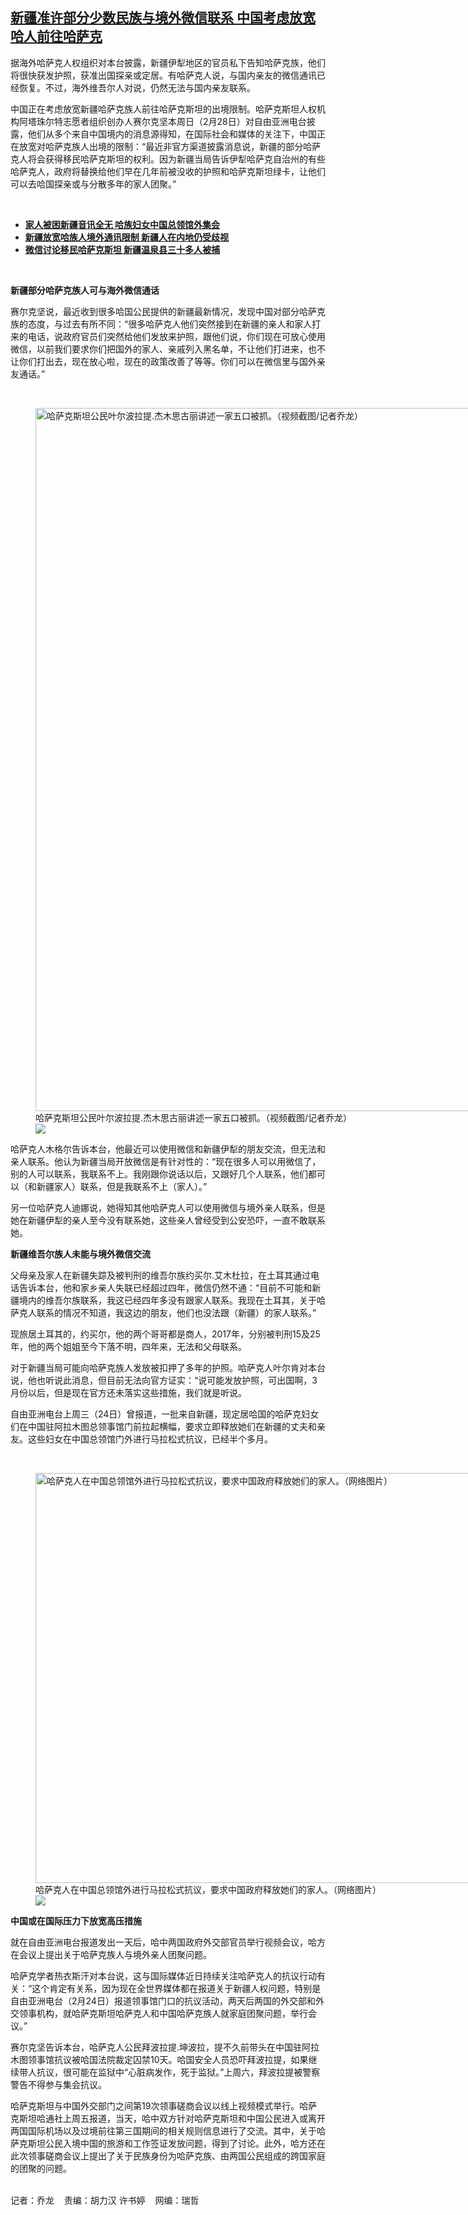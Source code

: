 <!--1614598509000-->
[新疆准许部分少数民族与境外微信联系 中国考虑放宽哈人前往哈萨克](https://www.rfa.org/mandarin/yataibaodao/shaoshuminzu/ql-03012021060002.html)
------

<p>据海外哈萨克人权组织对本台披露，新疆伊犁地区的官员私下告知哈萨克族，他们将很快获发护照，获准出国探亲或定居。有哈萨克人说，与国内亲友的微信通讯已经恢复。不过，海外维吾尔人对说，仍然无法与国内亲友联系。</p><p>中国正在考虑放宽新疆哈萨克族人前往哈萨克斯坦的出境限制。哈萨克斯坦人权机构阿塔珠尔特志愿者组织创办人赛尔克坚本周日（2月28日）对自由亚洲电台披露，他们从多个来自中国境内的消息源得知，在国际社会和媒体的关注下，中国正在放宽对哈萨克族人出境的限制：“最近非官方渠道披露消息说，新疆的部分哈萨克人将会获得移民哈萨克斯坦的权利。因为新疆当局告诉伊犁哈萨克自治州的有些哈萨克人，政府将替换给他们早在几年前被没收的护照和哈萨克斯坦绿卡，让他们可以去哈国探亲或与分散多年的家人团聚。”</p><p><br/></p><ul><li><a href="https://www.rfa.org/mandarin/yataibaodao/shaoshuminzu/ql1-02242021074302.html"><strong>家人被困新疆音讯全无 哈族妇女中国总领馆外集会</strong></a></li><li><a href="https://www.rfa.org/mandarin/yataibaodao/shaoshuminzu/ql2-04062020081334.html"><strong>新疆放宽哈族人境外通讯限制 新疆人在内地仍受歧视</strong></a></li><li><strong><a href="https://www.rfa.org/mandarin/yataibaodao/shaoshuminzu/ql2-07262017104535.html">微信讨论移民哈萨克斯坦 新疆温泉县三十多人被捕</a></strong><a href="https://www.rfa.org/mandarin/yataibaodao/shaoshuminzu/ql1-12182017111924.html"><strong></strong></a></li></ul><p><br/></p><p><strong>新疆部分哈萨克族人可与海外微信通话</strong></p><p>赛尔克坚说，最近收到很多哈国公民提供的新疆最新情况，发现中国对部分哈萨克族的态度，与过去有所不同：“很多哈萨克人他们突然接到在新疆的亲人和家人打来的电话，说政府官员们突然给他们发放来护照，跟他们说，你们现在可放心使用微信，以前我们要求你们把国外的家人、亲戚列入黑名单，不让他们打进来，也不让你们打出去，现在放心啦，现在的政策改善了等等。你们可以在微信里与国外亲友通话。”</p><p><br/></p><p><figure class="image-richtext image-inline captioned" style="width:1767px;"><img alt="哈萨克斯坦公民叶尔波拉提.杰木思古丽讲述一家五口被抓。（视频截图/记者乔龙）" height="1125" src="https://www.rfa.org/mandarin/yataibaodao/shaoshuminzu/ql-03012021060002.html/m0208-ql2p2.jpg/@@images/8e362c5e-57d6-4899-a213-241931a05e61.jpeg" title="m0208-ql2p2.jpg" width="1767"/><figcaption class="image-caption">哈萨克斯坦公民叶尔波拉提.杰木思古丽讲述一家五口被抓。（视频截图/记者乔龙）</figcaption><small></small><div id="zoomattribute"><a data-caption="哈萨克斯坦公民叶尔波拉提.杰木思古丽讲述一家五口被抓。（视频截图/记者乔龙）" data-fancybox="" href="https://www.rfa.org/mandarin/yataibaodao/shaoshuminzu/ql-03012021060002.html/m0208-ql2p2.jpg" id="single_image" title="哈萨克斯坦公民叶尔波拉提.杰木思古丽讲述一家五口被抓。（视频截图/记者乔龙）"><img src="/++plone++rfa-resources/img/icon-zoom.png"/></a></div></figure></p><p>哈萨克人木格尔告诉本台，他最近可以使用微信和新疆伊犁的朋友交流，但无法和亲人联系。他认为新疆当局开放微信是有针对性的：“现在很多人可以用微信了，别的人可以联系，我联系不上。我刚跟你说话以后，又跟好几个人联系，他们都可以（和新疆家人）联系，但是我联系不上（家人）。”</p><p>另一位哈萨克人迪娜说，她得知其他哈萨克人可以使用微信与境外亲人联系，但是她在新疆伊犁的亲人至今没有联系她，这些亲人曾经受到公安恐吓，一直不敢联系她。<br/><strong></strong></p><p><strong>新疆维吾尔族人未能与境外微信交流</strong></p><p>父母亲及家人在新疆失踪及被判刑的维吾尔族约买尔.艾木杜拉，在土耳其通过电话告诉本台，他和家乡亲人失联已经超过四年，微信仍然不通：“目前不可能和新疆境内的维吾尔族联系，我这已经四年多没有跟家人联系。我现在土耳其，关于哈萨克人联系的情况不知道，我这边的朋友，他们也没法跟（新疆）的家人联系。”</p><p>现旅居土耳其的，约买尔，他的两个哥哥都是商人，2017年，分别被判刑15及25年，他的两个姐姐至今下落不明，四年来，无法和父母联系。</p><p>对于新疆当局可能向哈萨克族人发放被扣押了多年的护照。哈萨克人叶尔肯对本台说，他也听说此消息，但目前无法向官方证实：“说可能发放护照，可出国啊，3月份以后，但是现在官方还未落实这些措施，我们就是听说。</p><p>自由亚洲电台上周三（24日）曾报道，一批来自新疆，现定居哈国的哈萨克妇女们在中国驻阿拉木图总领事馆门前拉起横幅，要求立即释放她们在新疆的丈夫和亲友。这些妇女在中国总领馆门外进行马拉松式抗议，已经半个多月。<br/><strong></strong></p><p><br/></p><p><figure class="image-richtext image-inline captioned" style="width:1167px;"><img alt="哈萨克人在中国总领馆外进行马拉松式抗议，要求中国政府释放她们的家人。（网络图片）" height="656" src="https://www.rfa.org/mandarin/yataibaodao/shaoshuminzu/ql-03012021060002.html/image.jpg/@@images/bb5e440f-26c3-4842-9c21-515ef1d9925d.jpeg" title="image.jpg" width="1167"/><figcaption class="image-caption">哈萨克人在中国总领馆外进行马拉松式抗议，要求中国政府释放她们的家人。（网络图片）</figcaption><small></small><div id="zoomattribute"><a data-caption="哈萨克人在中国总领馆外进行马拉松式抗议，要求中国政府释放她们的家人。（网络图片）" data-fancybox="" href="https://www.rfa.org/mandarin/yataibaodao/shaoshuminzu/ql-03012021060002.html/image.jpg" id="single_image" title="哈萨克人在中国总领馆外进行马拉松式抗议，要求中国政府释放她们的家人。（网络图片）"><img src="/++plone++rfa-resources/img/icon-zoom.png"/></a></div></figure></p><p><strong>中国或在国际压力下放宽高压措施</strong></p><p>就在自由亚洲电台报道发出一天后，哈中两国政府外交部官员举行视频会议，哈方在会议上提出关于哈萨克族人与境外亲人团聚问题。</p><p>哈萨克学者热衣斯汗对本台说，这与国际媒体近日持续关注哈萨克人的抗议行动有关：“这个肯定有关系，因为现在全世界媒体都在报道关于新疆人权问题，特别是自由亚洲电台（2月24日）报道领事馆门口的抗议活动，两天后两国的外交部和外交领事机构，就哈萨克斯坦哈萨克人和中国哈萨克族人就家庭团聚问题，举行会议。”</p><p>赛尔克坚告诉本台，哈萨克人公民拜波拉提.坤波拉，提不久前带头在中国驻阿拉木图领事馆抗议被哈国法院裁定囚禁10天。哈国安全人员恐吓拜波拉提，如果继续带人抗议，很可能在监狱中“心脏病发作，死于监狱。”上周六，拜波拉提被警察警告不得参与集会抗议。</p><p>哈萨克斯坦与中国外交部门之间第19次领事磋商会议以线上视频模式举行。哈萨克斯坦哈通社上周五报道，当天，哈中双方针对哈萨克斯坦和中国公民进入或离开两国国际机场以及过境前往第三国期间的相关规则信息进行了交流。其中，关于哈萨克斯坦公民入境中国的旅游和工作签证发放问题，得到了讨论。此外，哈方还在此次领事磋商会议上提出了关于民族身份为哈萨克族、由两国公民组成的跨国家庭的团聚的问题。</p><p><br/>记者：乔龙    责编：胡力汉 许书婷    网编：瑞哲</p>

